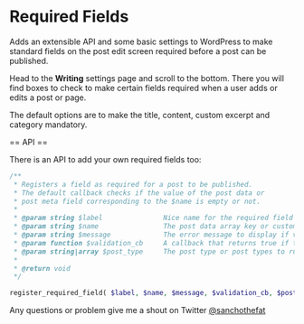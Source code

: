 Required Fields
===============

Adds an extensible API and some basic settings to WordPress to make standard fields on the post edit screen required before a post can be published.

Head to the **Writing** settings page and scroll to the bottom. There you will find boxes to check to make certain fields required when a user adds or edits a post or page.

The default options are to make the title, content, custom excerpt and category mandatory.

== API ==

There is an API to add your own required fields too:

```php
/**
 * Registers a field as required for a post to be published.
 * The default callback checks if the value of the post data or
 * post meta field corresponding to the $name is empty or not.
 *
 * @param string $label               Nice name for the required field
 * @param string $name                The post data array key or custom field key eg: 'post_title', 'my_meta_key'
 * @param string $message             The error message to display if validation fails
 * @param function $validation_cb     A callback that returns true if the field value is ok
 * @param string|array $post_type     The post type or post types to run the validation on
 *
 * @return void
 */

register_required_field( $label, $name, $message, $validation_cb, $post_types );
```

Any questions or problem give me a shout on Twitter [@sanchothefat](http://twitter.com/sanchothefat)
